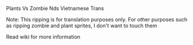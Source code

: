 Plants Vs Zombie Nds Vietnamese Trans

Note: This ripping is for translation purposes only. For other purposes such as ripping zombie and plant sprites, I don't want to touch them

Read wiki for more information
